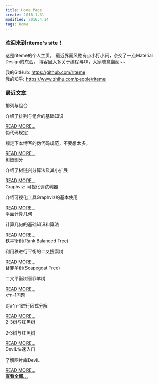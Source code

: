 ```yaml
---
title: Home Page
create: 2016.1.31
modified: 2016.4.14
tags: Home
---
```

### 欢迎来到riteme's site！
这是riteme的个人主页。
最近界面风格有点小打小闹，杂交了一点Material Design的东西。
博客里大多关于编程与OI，大家随意翻阅~~

我的GitHub: <https://github.com/riteme>  
我的知乎: <https://www.zhihu.com/people/riteme>

### 最近文章
<div class="card"><div class="card-content"><span class="card-title">排列与组合</span><p>介绍了排列与组合的基础知识</p></div><div class="card-action"><a href="./blog/2016-5-7/permutation-and-combination.html">READ MORE...</a></div></div><div class="card"><div class="card-content"><span class="card-title">伪代码规定</span><p>规定下本博客的伪代码规范，不要想太多。</p></div><div class="card-action"><a href="./blog/2016-4-23/fake-code.html">READ MORE...</a></div></div><div class="card"><div class="card-content"><span class="card-title">树链剖分</span><p>介绍了树链剖分算法及其小扩展</p></div><div class="card-action"><a href="./blog/2016-4-20/tree-split.html">READ MORE...</a></div></div><div class="card"><div class="card-content"><span class="card-title">Graphviz: 可视化调试利器</span><p>介绍可视化工具Graphviz的基本使用</p></div><div class="card-action"><a href="./blog/2016-4-16/graphviz.html">READ MORE...</a></div></div><div class="card"><div class="card-content"><span class="card-title">平面计算几何</span><p>计算几何的基础知识和算法</p></div><div class="card-action"><a href="./blog/2016-4-12/geometry.html">READ MORE...</a></div></div><div class="card"><div class="card-content"><span class="card-title">秩平衡树(Rank Balanced Tree)</span><p>利用秩进行平衡的二叉搜索树</p></div><div class="card-action"><a href="./blog/2016-4-10/rank-tree.html">READ MORE...</a></div></div><div class="card"><div class="card-content"><span class="card-title">替罪羊树(Scapegoat Tree)</span><p>二叉平衡树替罪羊树</p></div><div class="card-action"><a href="./blog/2016-4-6/scapegoat.html">READ MORE...</a></div></div><div class="card"><div class="card-content"><span class="card-title">x^n-1问题</span><p>对x^n-1进行因式分解</p></div><div class="card-action"><a href="./blog/2016-3-21/x-2-1.html">READ MORE...</a></div></div><div class="card"><div class="card-content"><span class="card-title">2-3树与红黑树</span><p>2-3树与红黑树</p></div><div class="card-action"><a href="./blog/2016-3-12/2-3-tree-and-red-black-tree.html">READ MORE...</a></div></div><div class="card"><div class="card-content"><span class="card-title">DevIL快速入门</span><p>了解图片库DevIL</p></div><div class="card-action"><a href="./blog/2016-2-5/devil-usage.html">READ MORE...</a></div></div><a href="./posts.html" class="waves-effect waves-light btn" style="width: 100%"><strong>查看全部...</strong></a>
